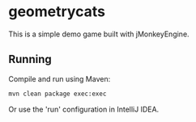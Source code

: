 # geometrycats

This is a simple demo game built with jMonkeyEngine.

## Running

Compile and run using Maven:

```bash
mvn clean package exec:exec
```
Or use the 'run' configuration in IntelliJ IDEA.
